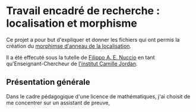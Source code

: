 # Travail encadré de recherche : localisation et morphisme

Ce projet a pour but d'expliquer et donner les fichiers qui ont permis la création du [morphimse d'anneau de la localisation](https://github.com/FRANCHI-Charles/TER/blob/main/src/Exercices/localisation.lean).

Il a été effecuté sous la tutelle de [Filippo A. E. Nuccio](https://github.com/faenuccio) en tant qu'Enseignant-Chercheur de [l'institut Camille Jordan](http://math.univ-lyon1.fr/).



## Présentation générale

Dans le cadre pédagogique d'une licence de mathématiques, j'ai choisit de me concentrer sur un assistant de preuve,
